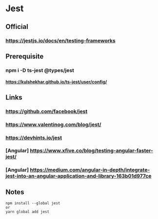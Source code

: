 # Jest
## Official
### https://jestjs.io/docs/en/testing-frameworks
## Prerequisite
### npm i -D ts-jest @types/jest
#### https://kulshekhar.github.io/ts-jest/user/config/
## Links
### https://github.com/facebook/jest
### https://www.valentinog.com/blog/jest/
### https://devhints.io/jest
### [Angular] https://www.xfive.co/blog/testing-angular-faster-jest/
### [Angular] https://medium.com/angular-in-depth/integrate-jest-into-an-angular-application-and-library-163b01d977ce
## Notes
```
npm install --global jest
or
yarn global add jest

```
